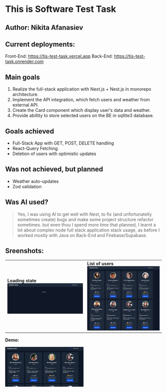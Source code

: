 # This is Software Test Task

## Author: Nikita Afanasiev

## Current deployments:
Front-End: https://tis-test-task.vercel.app
Back-End: https://tis-test-task.onrender.com

## Main goals

1. Realize the full-stack application with Next.js + Nest.js in monorepo architecture.
2. Implement the API integration, which fetch users and weather from external API.
3. Create the Card component which display user's data and weather.
4. Provide abillity to store selected users on the BE in sqllite3 database.

## Goals achieved

- Full-Stack App with GET, POST, DELETE handling
- React-Query Fetching
- Deletion of users with optimistic updates

## Was not achieved, but planned

- Weather auto-updates
- Zod validation

## Was AI used?

> Yes, I was using AI to get well with Nest, to fix (and unfortunatelly sometimes create) bugs and make some project structure refactor sometimes. but even thou I spend more time that planned, I learnt a lot about complex node full stack application stack usage, as before I worked mostly with Java on Back-End and Firebase/Supabase.

## Sreenshots:

<table>
    <tr>
        <td><strong>Loading state</strong><br><img src="assets/loading.png" width="500"/></td>
        <td><strong>List of users</strong><br><img src="assets/list.png" width="500"/></td>
    </tr>
</table>

**Demo:**

<img src="./assets/footage.gif" width="50%" height="50%" />
